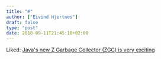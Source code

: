 ```yaml
---
title: "#"
author: ["Eivind Hjertnes"]
draft: false
type: "post"
date: 2018-09-11T21:45:10+02:00
---
```


Liked:
[Java's
new Z Garbage Collector (ZGC) is very exciting](https://www.opsian.com/blog/javas-new-zgc-is-very-exciting/)
